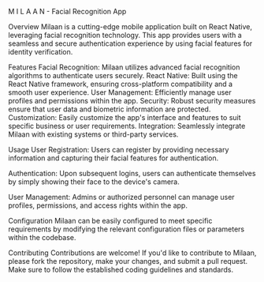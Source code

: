 M I L A A N - Facial Recognition App

Overview Milaan is a cutting-edge mobile application built on React Native, leveraging facial recognition technology. This app provides users with a seamless and secure authentication experience by using facial features for identity verification.

Features Facial Recognition: Milaan utilizes advanced facial recognition algorithms to authenticate users securely. React Native: Built using the React Native framework, ensuring cross-platform compatibility and a smooth user experience. User Management: Efficiently manage user profiles and permissions within the app. Security: Robust security measures ensure that user data and biometric information are protected. Customization: Easily customize the app's interface and features to suit specific business or user requirements. Integration: Seamlessly integrate Milaan with existing systems or third-party services.

Usage User Registration: Users can register by providing necessary information and capturing their facial features for authentication.

Authentication: Upon subsequent logins, users can authenticate themselves by simply showing their face to the device's camera.

User Management: Admins or authorized personnel can manage user profiles, permissions, and access rights within the app.

Configuration Milaan can be easily configured to meet specific requirements by modifying the relevant configuration files or parameters within the codebase.

Contributing Contributions are welcome! If you'd like to contribute to Milaan, please fork the repository, make your changes, and submit a pull request. Make sure to follow the established coding guidelines and standards.
